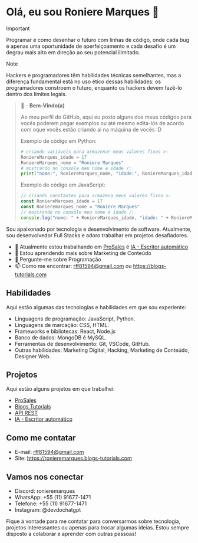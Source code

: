 # Olá, eu sou Roniere Marques 👋
> [!IMPORTANT]  
> Programar é como desenhar o futuro com linhas de código, onde cada bug é apenas uma oportunidade de aperfeiçoamento e cada desafio é um degrau mais alto em direção ao seu potencial ilimitado.

> [!NOTE]
> Hackers e programadores têm habilidades técnicas semelhantes, mas a diferença fundamental está no uso ético dessas habilidades: os programadores constroem o futuro, enquanto os hackers devem fazê-lo dentro dos limites legais.

> 🤗 - **Bem-Vindo(a)**
>
> Ao meu perfil do GitHub, aqui eu posto alguns dos meus códigos para vocês poderem pegar exemplos ou até mesmo edita-lós de acordo com oque vocês estão criando ai na máquina de vocês :D
>
> Exemplo de código em Python:
>
> ```py
> # criando variáveis para armazenar meus valores fixos >:
> RoniereMarques_idade = 17
> RoniereMarques_nome = "Roniere Marques"
> # mostrando no console meu nome e idade /:
> print("nome:", RoniereMarques_nome, "idade:", RoniereMarques_idade)
> ```
> 
> Exemplo de código em JavaScript:
>
> ```js
> // criando constantes para armazena meus valores fixos >:
> const RoniereMarques_idade = 17
> const Ronieremarques_nome = "Roniere Marques"
> // mostrando no console meu nome é idade /:
> console.log("nome: " + RoniereMarques_idade, "idade: " + RoniereMarques_idade)
> ```
Sou apaixonado por tecnologia e desenvolvimento de software. Atualmente, sou desenvolvedor Full Stacks e adoro trabalhar em projetos desafiadores.

- 🔭 Atualmente estou trabalhando em [ProSales](https://prosales.blogs-tutorials.com/) é [IA - Escritor automático](https://propostens.blogs-tutorials.com/)
- 🌱 Estou aprendendo mais sobre Marketing de Conteúdo
- 💬 Pergunte-me sobre Programação
- 📫 Como me encontrar: rff81594@gmail.com ou https://blogs-tutorials.com

## Habilidades

Aqui estão algumas das tecnologias e habilidades em que sou experiente:

- Linguagens de programação: JavaScript, Python.
- Linguagens de marcação: CSS, HTML.
- Frameworks e bibliotecas: React, Node.js
- Banco de dados: MongoDB é MySQL.
- Ferramentas de desenvolvimento: Git, VSCode, GitHub.
- Outras habilidades: Marketing Digital, Hacking, Marketing de Conteúdo, Designer Web.

## Projetos

Aqui estão alguns projetos em que trabalhei:

- [ProSales](https://prosales.blogs-tutorials.com/)
- [Blogs Tutorials](https://blogs-tutorials.com/)
- [API REST](https://prosales.blogs-tutorials.com/api2)
- [IA - Escritor automático](https://propostens.blogs-tutorials.com/)
## Como me contatar

- E-mail: rff81594@gmail.com
- Site: https://ronieremarques.blogs-tutorials.com

## Vamos nos conectar

- Discord: ronieremarques
- WhatsApp: +55 (11) 91677-1471
- Telefone: +55 (11) 91677-1471
- Instagram: @devdochatgpt

Fique à vontade para me contatar para conversarmos sobre tecnologia, projetos interessantes ou apenas para trocar algumas ideias. Estou sempre disposto a colaborar e aprender com outras pessoas!
